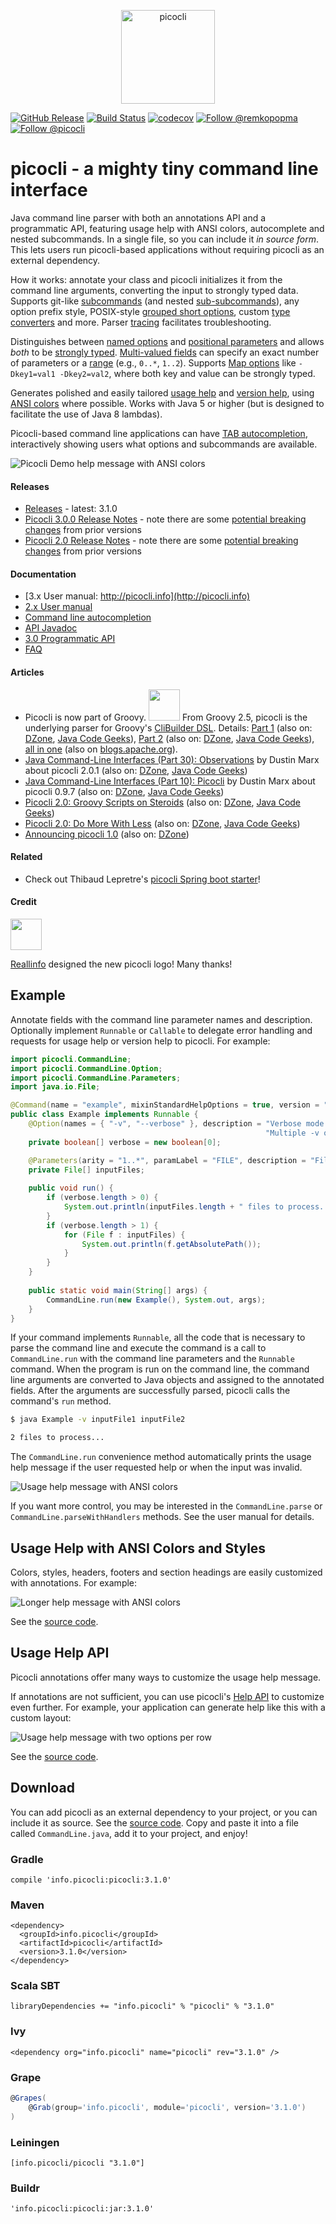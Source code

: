 <p align="center"><img src="docs/images/logo/horizontal-400x150.png" alt="picocli" height="150px"></p>

[![GitHub Release](https://img.shields.io/github/release/remkop/picocli.svg)](https://github.com/remkop/picocli/releases) 
[![Build Status](https://travis-ci.org/remkop/picocli.svg?branch=master)](https://travis-ci.org/remkop/picocli) 
[![codecov](https://codecov.io/gh/remkop/picocli/branch/master/graph/badge.svg)](https://codecov.io/gh/remkop/picocli) 
[![Follow @remkopopma](https://img.shields.io/twitter/follow/remkopopma.svg?style=social)](https://twitter.com/intent/follow?screen_name=remkopopma) 
[![Follow @picocli](https://img.shields.io/twitter/follow/picocli.svg?style=social)](https://twitter.com/intent/follow?screen_name=picocli) 


# picocli - a mighty tiny command line interface

Java command line parser with both an annotations API and a programmatic API, featuring usage help with ANSI colors, autocomplete and nested subcommands.
In a single file, so you can include it _in source form_.
This lets users run picocli-based applications without requiring picocli as an external dependency.

How it works: annotate your class and picocli initializes it from the command line arguments,
converting the input to strongly typed data. Supports git-like [subcommands](http://picocli.info/#_subcommands)
(and nested [sub-subcommands](http://picocli.info/#_nested_sub_subcommands)),
any option prefix style, POSIX-style [grouped short options](http://picocli.info/#_short_options),
custom [type converters](http://picocli.info/#_custom_type_converters) and more.
Parser [tracing](http://picocli.info/#_tracing) facilitates troubleshooting.

Distinguishes between [named options](http://picocli.info/#_options) and
[positional parameters](http://picocli.info/#_positional_parameters) and allows _both_ to be 
[strongly typed](http://picocli.info/#_strongly_typed_everything).
[Multi-valued fields](http://picocli.info/#_multiple_values) can specify 
an exact number of parameters or a [range](http://picocli.info/#_arity) (e.g., `0..*`, `1..2`).
Supports [Map options](http://picocli.info/#_maps) like `-Dkey1=val1 -Dkey2=val2`, where both key and value can be strongly typed.

Generates polished and easily tailored [usage help](http://picocli.info/#_usage_help)
and  [version help](http://picocli.info/#_version_help),
using [ANSI colors](http://picocli.info/#_ansi_colors_and_styles) where possible.
Works with Java 5 or higher (but is designed to facilitate the use of Java 8 lambdas).

Picocli-based command line applications can have [TAB autocompletion](http://picocli.info/autocomplete.html),
interactively showing users what options and subcommands are available.

<a id="picocli_demo"></a>
![Picocli Demo help message with ANSI colors](docs/images/picocli.Demo.png?raw=true)

#### Releases
* [Releases](https://github.com/remkop/picocli/releases) - latest: 3.1.0
* [Picocli 3.0.0 Release Notes](https://github.com/remkop/picocli/releases/tag/v3.0.0) - note there are some [potential breaking changes](https://github.com/remkop/picocli/releases/tag/v3.0.0#3.0.0-breaking-changes) from prior versions
* [Picocli 2.0 Release Notes](https://github.com/remkop/picocli/releases/tag/v2.0.0) - note there are some [potential breaking changes](https://github.com/remkop/picocli/releases/tag/v2.0.0#2.0-breaking-changes) from prior versions

#### Documentation
* [3.x User manual: http://picocli.info](http://picocli.info)
* [2.x User manual](http://picocli.info/man/2.x)
* [Command line autocompletion](http://picocli.info/autocomplete.html)
* [API Javadoc](http://picocli.info/apidocs/)
* [3.0 Programmatic API](http://picocli.info/picocli-3.0-programmatic-api.html)
* [FAQ](https://github.com/remkop/picocli/wiki/FAQ)

#### Articles
* Picocli is now part of Groovy. <img src="http://picocli.info/images/groovy-logo.png" height="50"> From Groovy 2.5, picocli is the underlying parser for Groovy's [CliBuilder DSL](http://groovy-lang.org/dsls.html#_clibuilder). Details: [Part 1](http://picocli.info/groovy-2.5-clibuilder-renewal-part1.html) (also on: [DZone](https://dzone.com/articles/groovy-25-clibuilder-renewal), [Java Code Geeks](https://www.javacodegeeks.com/2018/06/groovy-clibuilder-renewal-part-1.html)), [Part 2](http://picocli.info/groovy-2.5-clibuilder-renewal-part2.html) (also on: [DZone](https://dzone.com/articles/groovy-25-clibuilder-renewal-part-2), [Java Code Geeks](https://www.javacodegeeks.com/2018/06/groovy-clibuilder-renewal-part-2.html)), [all in one](http://picocli.info/groovy-2.5-clibuilder-renewal.html) (also on [blogs.apache.org](https://blogs.apache.org/logging/entry/groovy-2-5-clibuilder-renewal)). 
* [Java Command-Line Interfaces (Part 30): Observations](http://marxsoftware.blogspot.jp/2017/11/java-cmd-line-observations.html) by Dustin Marx about picocli 2.0.1 (also on: [DZone](https://dzone.com/articles/java-command-line-interfaces-part-30-finale-observations), [Java Code Geeks](https://www.javacodegeeks.com/2017/11/java-command-line-interfaces-part-30-observations.html))
* [Java Command-Line Interfaces (Part 10): Picocli](http://marxsoftware.blogspot.jp/2017/08/picocli.html) by Dustin Marx about picocli 0.9.7 (also on: [DZone](https://dzone.com/articles/java-command-line-interfaces-part-10-picocli), [Java Code Geeks](https://www.javacodegeeks.com/2017/08/java-command-line-interfaces-part-10-picocli.html)) 
* [Picocli 2.0: Groovy Scripts on Steroids](http://picocli.info/picocli-2.0-groovy-scripts-on-steroids.html) (also on: [DZone](https://dzone.com/articles/picocli-v2-groovy-scripts-on-steroids), [Java Code Geeks](https://www.javacodegeeks.com/2018/01/picocli-2-0-groovy-scripts-steroids.html))
* [Picocli 2.0: Do More With Less](http://picocli.info/picocli-2.0-do-more-with-less.html) (also on: [DZone](https://dzone.com/articles/whats-new-in-picocli-20), [Java Code Geeks](https://www.javacodegeeks.com/2018/01/picocli-2-0-less.html))
* [Announcing picocli 1.0](http://picocli.info/announcing-picocli-1.0.html) (also on: [DZone](https://dzone.com/articles/announcing-picocli-10))

#### Related
* Check out Thibaud Lepretre's [picocli Spring boot starter](https://github.com/kakawait/picocli-spring-boot-starter)!

#### Credit
<img src="http://picocli.info/images/logo/icon.png" height="50"> 

[Reallinfo](https://github.com/reallinfo) designed the new picocli logo! Many thanks! 


## Example

Annotate fields with the command line parameter names and description. Optionally implement `Runnable` or `Callable` to delegate error handling and requests for usage help or version help to picocli. For example:


```java
import picocli.CommandLine;
import picocli.CommandLine.Option;
import picocli.CommandLine.Parameters;
import java.io.File;

@Command(name = "example", mixinStandardHelpOptions = true, version = "Picocli example 3.0")
public class Example implements Runnable {
    @Option(names = { "-v", "--verbose" }, description = "Verbose mode. Helpful for troubleshooting. " +
                                                         "Multiple -v options increase the verbosity.")
    private boolean[] verbose = new boolean[0];

    @Parameters(arity = "1..*", paramLabel = "FILE", description = "File(s) to process.")
    private File[] inputFiles;
    
    public void run() {
        if (verbose.length > 0) {
            System.out.println(inputFiles.length + " files to process...");
        }
        if (verbose.length > 1) {
            for (File f : inputFiles) {
                System.out.println(f.getAbsolutePath());
            }
        }
    }
    
    public static void main(String[] args) {
        CommandLine.run(new Example(), System.out, args);
    }
}
```

If your command implements `Runnable`, all the code that is necessary to parse the command line and execute the command is a call to `CommandLine.run` with the command line parameters and the `Runnable` command. When the program is run on the command line, the command line arguments are converted to Java objects and assigned to the annotated fields. After the arguments are successfully parsed, picocli calls the command's `run` method.

```bash
$ java Example -v inputFile1 inputFile2

2 files to process...
```

The `CommandLine.run` convenience method automatically prints the usage help message if the user requested help or when the input was invalid.

![Usage help message with ANSI colors](docs/images/ExampleUsageANSI.png?raw=true)

If you want more control, you may be interested in the `CommandLine.parse` or `CommandLine.parseWithHandlers` methods. See the user manual for details.

## Usage Help with ANSI Colors and Styles

Colors, styles, headers, footers and section headings are easily customized with annotations.
For example:

![Longer help message with ANSI colors](docs/images/UsageHelpWithStyle.png?raw=true)

See the [source code](https://github.com/remkop/picocli/blob/v0.9.4/src/test/java/picocli/Demo.java#L337). 



## Usage Help API

Picocli annotations offer many ways to customize the usage help message.

If annotations are not sufficient, you can use picocli's [Help API](http://picocli.info/#_usage_help_api) to customize even further.
For example, your application can generate help like this with a custom layout:

![Usage help message with two options per row](docs/images/UsageHelpWithCustomLayout.png?raw=true)

See the [source code](https://github.com/remkop/picocli/blob/master/src/test/java/picocli/CustomLayoutDemo.java#L61).

## Download
You can add picocli as an external dependency to your project, or you can include it as source.
See the [source code](https://github.com/remkop/picocli/blob/master/src/main/java/picocli/CommandLine.java). Copy and paste it into a file called `CommandLine.java`, add it to your project, and enjoy!

### Gradle
```
compile 'info.picocli:picocli:3.1.0'
```
### Maven
```
<dependency>
  <groupId>info.picocli</groupId>
  <artifactId>picocli</artifactId>
  <version>3.1.0</version>
</dependency>
```
### Scala SBT
```
libraryDependencies += "info.picocli" % "picocli" % "3.1.0"
```
### Ivy
```
<dependency org="info.picocli" name="picocli" rev="3.1.0" />
```
### Grape
```groovy
@Grapes(
    @Grab(group='info.picocli', module='picocli', version='3.1.0')
)
```
### Leiningen
```
[info.picocli/picocli "3.1.0"]
```
### Buildr
```
'info.picocli:picocli:jar:3.1.0'
```
